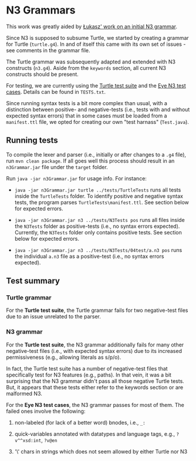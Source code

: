 # N3 Grammars

This work was greatly aided by [Łukasz' work on an initial N3 grammar](https://github.com/lszeremeta/n3).

Since N3 is supposed to subsume Turtle, we started by creating a grammar for Turtle (`turtle.g4`).
In and of itself this came with its own set of issues - see comments in the grammar file.

The Turtle grammar was subsequently adapted and extended with N3 constructs (`n3.g4`).
Aside from the `keywords` section, all current N3 constructs should be present.

For testing, we are currently using the [Turtle test suite](https://www.w3.org/2013/TurtleTests/) and the [Eye N3 test cases](http://eulersharp.sourceforge.net/).
Details can be found in `TESTS.txt`.

Since running syntax tests is a bit more complex than usual, with a distinction between positive- and negative-tests 
(i.e., tests with and without expected syntax errors) that in some cases must be loaded from a `manifest.ttl` file, 
we opted for creating our own "test harnass" (`Test.java`).


## Running tests

To compile the lexer and parser (i.e., initially or after changes to a `.g4` file), run `mvn clean package`. 
If all goes well this process should result in an `n3Grammar.jar` file under the `target` folder. 

Run `java -jar n3Grammar.jar` for usage info. 
For instance:

* `java -jar n3Grammar.jar turtle ../tests/TurtleTests` runs all tests inside the `TurtleTests` folder. 
To identify positive and negative syntax tests, the program parses `TurtleTests\manifest.ttl`. See section below for expected errors.

* `java -jar n3Grammar.jar n3 ../tests/N3Tests pos` runs all files inside the `N3Tests` folder as positive-tests 
(i.e., no syntax errors expected). Currently, the `N3Tests` folder only contains positive tests. See section below for expected errors.

* `java -jar n3Grammar.jar n3 ../tests/N3Tests/04test/a.n3 pos` runs the individual `a.n3` file as a positive-test
(i.e., no syntax errors expected).



## Test summary

### Turtle grammar

For the **Turtle test suite**, the Turtle grammar fails for two negative-test files due to an issue unrelated to the parser.

### N3 grammar

For the **Turtle test suite**, the N3 grammar additionally fails for many other negative-test files (i.e., with expected syntax errors) due to its increased permissiveness (e.g., allowing literals as s/p/o).

In fact, the Turtle test suite has a number of negative-test files that specifically test for N3 features (e.g., paths). 
In that vein, it was a bit surprising that the N3 grammar didn't pass all those negative Turtle tests.
But, it appears that these tests either refer to the keywords section or are malformed N3.

For the **Eye N3 test cases**, the N3 grammar passes for most of them. The failed ones involve the following:

1. non-labeled (for lack of a better word) bnodes, i.e., `_:`

2. quick-variables annotated with datatypes and language tags, e.g., `?v^^xsd:int`, `?v@en` 

3. '\\' chars in strings which does not seem allowed by either Turtle nor N3
